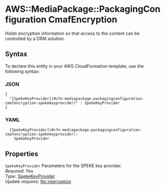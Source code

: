 # AWS::MediaPackage::PackagingConfiguration CmafEncryption<a name="aws-properties-mediapackage-packagingconfiguration-cmafencryption"></a>

Holds encryption information so that access to the content can be controlled by a DRM solution\.

## Syntax<a name="aws-properties-mediapackage-packagingconfiguration-cmafencryption-syntax"></a>

To declare this entity in your AWS CloudFormation template, use the following syntax:

### JSON<a name="aws-properties-mediapackage-packagingconfiguration-cmafencryption-syntax.json"></a>

```
{
  "[SpekeKeyProvider](#cfn-mediapackage-packagingconfiguration-cmafencryption-spekekeyprovider)" : SpekeKeyProvider
}
```

### YAML<a name="aws-properties-mediapackage-packagingconfiguration-cmafencryption-syntax.yaml"></a>

```
  [SpekeKeyProvider](#cfn-mediapackage-packagingconfiguration-cmafencryption-spekekeyprovider): 
    SpekeKeyProvider
```

## Properties<a name="aws-properties-mediapackage-packagingconfiguration-cmafencryption-properties"></a>

`SpekeKeyProvider`  <a name="cfn-mediapackage-packagingconfiguration-cmafencryption-spekekeyprovider"></a>
Parameters for the SPEKE key provider\.  
*Required*: Yes  
*Type*: [SpekeKeyProvider](aws-properties-mediapackage-packagingconfiguration-spekekeyprovider.md)  
*Update requires*: [No interruption](https://docs.aws.amazon.com/AWSCloudFormation/latest/UserGuide/using-cfn-updating-stacks-update-behaviors.html#update-no-interrupt)